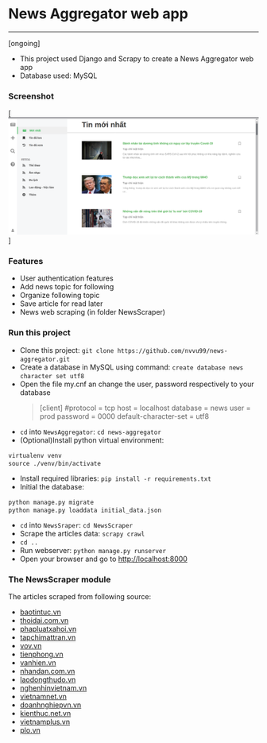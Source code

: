 # News Aggregator web app

---

[ongoing]

- This project used Django and Scrapy to create a News Aggregator web app
- Database used: MySQL

### Screenshot

[![alt text](https://github.com/nvvu99/news-aggregator/blob/master/screenshot.png "screenshot")]

### Features

- User authentication features
- Add news topic for following
- Organize following topic
- Save article for read later
- News web scraping (in folder NewsScraper)

### Run this project

- Clone this project: `git clone https://github.com/nvvu99/news-aggregator.git`
- Create a database in MySQL using command: `create database news character set utf8`
- Open the file my.cnf an change the user, password respectively to your database
  > [client]
  > #protocol = tcp
  > host = localhost
  > database = news
  > user = prod
  > password = 0000
  > default-character-set = utf8
- `cd` into `NewsAggregator`: `cd news-aggregator`
- (Optional)Install python virtual environment:

```
virtualenv venv
source ./venv/bin/activate
```

- Install required libraries: `pip install -r requirements.txt`
- Initial the database:

```
python manage.py migrate
python manage.py loaddata initial_data.json
```

- `cd` into `NewsSraper`: `cd NewsScraper`
- Scrape the articles data: `scrapy crawl`
- `cd ..`
- Run webserver: `python manage.py runserver`
- Open your browser and go to [http://localhost:8000](http://localhost:8000)

### The NewsScraper module

The articles scraped from following source:

- [baotintuc.vn](https://baotintuc.vn)
- [thoidai.com.vn](https://thoidai.com.vn)
- [phapluatxahoi.vn](https://phapluatxahoi.vn)
- [tapchimattran.vn](http://tapchimattran.vn)
- [vov.vn](https://vov.vn)
- [tienphong.vn](https://tienphong.vn)
- [vanhien.vn](http://vanhien.vn)
- [nhandan.com.vn](https://nhandan.com.vn)
- [laodongthudo.vn](http://laodongthudo.vn)
- [nghenhinvietnam.vn](https://nghenhinvietnam.vn)
- [vietnamnet.vn](https://vietnamnet.vn)
- [doanhnghiepvn.vn](https://doanhnghiepvn.vn)
- [kienthuc.net.vn](https://kienthuc.net.vn)
- [vietnamplus.vn](https://vietnamplus.vn)
- [plo.vn](https://plo.vn)
